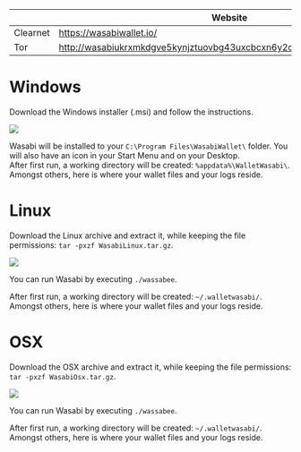 |          | Website                                                                |
|----------|------------------------------------------------------------------------|
| Clearnet | https://wasabiwallet.io/                                               |
| Tor      | http://wasabiukrxmkdgve5kynjztuovbg43uxcbcxn6y2okcrsg7gb6jdmbad.onion/ |

# Windows

Download the Windows installer (.msi) and follow the instructions.

![](https://imgur.com/Q3o9DBB.png)

Wasabi will be installed to your `C:\Program Files\WasabiWallet\` folder. You will also have an icon in your Start Menu and on your Desktop.  
After first run, a working directory will be created: `%appdata%\WalletWasabi\`. Amongst others, here is where your wallet files and your logs reside.

# Linux

Download the Linux archive and extract it, while keeping the file permissions: `tar -pxzf WasabiLinux.tar.gz`.

![](https://imgur.com/iZXWBAl.png)

You can run Wasabi by executing `./wassabee`.

After first run, a working directory will be created: `~/.walletwasabi/`. Amongst others, here is where your wallet files and your logs reside.

# OSX

Download the OSX archive and extract it, while keeping the file permissions: `tar -pxzf WasabiOsx.tar.gz`.

![](https://imgur.com/jpnKad7.png)

You can run Wasabi by executing `./wassabee`.

After first run, a working directory will be created: `~/.walletwasabi/`. Amongst others, here is where your wallet files and your logs reside.
